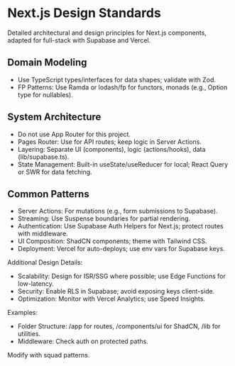 # Next.js Design Standards

Detailed architectural and design principles for Next.js components, adapted for full-stack with Supabase and Vercel.

## Domain Modeling
- Use TypeScript types/interfaces for data shapes; validate with Zod.
- FP Patterns: Use Ramda or lodash/fp for functors, monads (e.g., Option type for nullables).

## System Architecture
- Do not use App Router for this project. 
- Pages Router: Use for API routes; keep logic in Server Actions.
- Layering: Separate UI (components), logic (actions/hooks), data (lib/supabase.ts).
- State Management: Built-in useState/useReducer for local; React Query or SWR for data fetching.

## Common Patterns
- Server Actions: For mutations (e.g., form submissions to Supabase).
- Streaming: Use Suspense boundaries for partial rendering.
- Authentication: Use Supabase Auth Helpers for Next.js; protect routes with middleware.
- UI Composition: ShadCN components; theme with Tailwind CSS.
- Deployment: Vercel for auto-deploys; use env vars for Supabase keys.

Additional Design Details:
- Scalability: Design for ISR/SSG where possible; use Edge Functions for low-latency.
- Security: Enable RLS in Supabase; avoid exposing keys client-side.
- Optimization: Monitor with Vercel Analytics; use Speed Insights.

Examples:
- Folder Structure: /app for routes, /components/ui for ShadCN, /lib for utilities.
- Middleware: Check auth on protected paths.

Modify with squad patterns.
